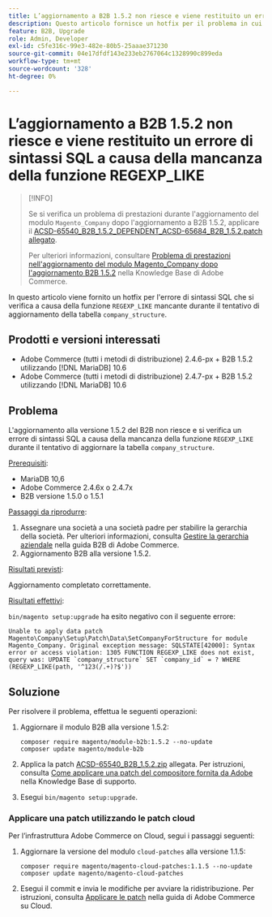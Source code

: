 ```yaml
---
title: L’aggiornamento a B2B 1.5.2 non riesce e viene restituito un errore di sintassi SQL a causa della mancanza della funzione REGEXP_LIKE
description: Questo articolo fornisce un hotfix per il problema in cui si verifica un errore di sintassi SQL dovuto alla funzione REGEXP_LIKE mancante durante il tentativo di aggiornamento della tabella company_structure.
feature: B2B, Upgrade
role: Admin, Developer
exl-id: c5fe316c-99e3-482e-80b5-25aaae371230
source-git-commit: 04e17dfdf143e233eb2767064c1328990c899eda
workflow-type: tm+mt
source-wordcount: '328'
ht-degree: 0%

---
```


# L’aggiornamento a B2B 1.5.2 non riesce e viene restituito un errore di sintassi SQL a causa della mancanza della funzione REGEXP_LIKE

>[!INFO]
>
>Se si verifica un problema di prestazioni durante l&#39;aggiornamento del modulo `Magento_Company` dopo l&#39;aggiornamento a B2B 1.5.2, applicare il [ACSD-65540_B2B_1.5.2_DEPENDENT_ACSD-65684_B2B_1.5.2.patch allegato](assets/ACSD-65540_B2B_1.5.2_DEPENDENT_ACSD-65684_B2B_1.5.2.patch.zip).
>
>Per ulteriori informazioni, consultare [Problema di prestazioni nell&#39;aggiornamento del modulo Magento_Company dopo l&#39;aggiornamento B2B 1.5.2](/help/troubleshooting/installation-and-upgrade/magento-company-module-upgrade-performance-issue.md) nella Knowledge Base di Adobe Commerce.

In questo articolo viene fornito un hotfix per l&#39;errore di sintassi SQL che si verifica a causa della funzione `REGEXP_LIKE` mancante durante il tentativo di aggiornamento della tabella `company_structure`.

## Prodotti e versioni interessati

* Adobe Commerce (tutti i metodi di distribuzione) 2.4.6-px + B2B 1.5.2 utilizzando [!DNL MariaDB] 10.6
* Adobe Commerce (tutti i metodi di distribuzione) 2.4.7-px + B2B 1.5.2 utilizzando [!DNL MariaDB] 10.6

## Problema

L&#39;aggiornamento alla versione 1.5.2 del B2B non riesce e si verifica un errore di sintassi SQL a causa della mancanza della funzione `REGEXP_LIKE` durante il tentativo di aggiornare la tabella `company_structure`.

<u>Prerequisiti</u>:

* MariaDB 10,6
* Adobe Commerce 2.4.6x o 2.4.7x
* B2B versione 1.5.0 o 1.5.1

<u>Passaggi da riprodurre</u>:

1. Assegnare una società a una società padre per stabilire la gerarchia della società. Per ulteriori informazioni, consulta [Gestire la gerarchia aziendale](https://experienceleague.adobe.com/en/docs/commerce-admin/b2b/company-management/manage-company-hierarchy) nella guida B2B di Adobe Commerce.
1. Aggiornamento B2B alla versione 1.5.2.

<u>Risultati previsti</u>:

Aggiornamento completato correttamente.

<u>Risultati effettivi</u>:

`bin/magento setup:upgrade` ha esito negativo con il seguente errore:

```
Unable to apply data patch Magento\Company\Setup\Patch\Data\SetCompanyForStructure for module Magento_Company. Original exception message: SQLSTATE[42000]: Syntax error or access violation: 1305 FUNCTION REGEXP_LIKE does not exist, query was: UPDATE `company_structure` SET `company_id` = ? WHERE (REGEXP_LIKE(path, '^123(/.+)?$'))
```

## Soluzione

Per risolvere il problema, effettua le seguenti operazioni:

1. Aggiornare il modulo B2B alla versione 1.5.2:

   ```
   composer require magento/module-b2b:1.5.2 --no-update
   composer update magento/module-b2b
   ```

1. Applica la patch [ACSD-65540_B2B_1.5.2.zip](assets/ACSD-65540_B2B_1.5.2.zip) allegata. Per istruzioni, consulta [Come applicare una patch del compositore fornita da Adobe](/help/how-to/general/how-to-apply-a-composer-patch-provided-by-magento.md) nella Knowledge Base di supporto.
1. Esegui `bin/magento setup:upgrade`.

### Applicare una patch utilizzando le patch cloud

Per l’infrastruttura Adobe Commerce on Cloud, segui i passaggi seguenti:

1. Aggiornare la versione del modulo `cloud-patches` alla versione 1.1.5:

   ```
   composer require magento/magento-cloud-patches:1.1.5 --no-update
   composer update magento/magento-cloud-patches
   ```

1. Esegui il commit e invia le modifiche per avviare la ridistribuzione. Per istruzioni, consulta [Applicare le patch](https://experienceleague.adobe.com/en/docs/commerce-on-cloud/user-guide/develop/upgrade/apply-patches) nella guida di Adobe Commerce su Cloud.
